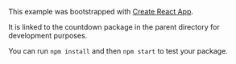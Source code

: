 This example was bootstrapped with [Create React App](https://github.com/facebook/create-react-app).

It is linked to the countdown package in the parent directory for development purposes.

You can run `npm install` and then `npm start` to test your package.
